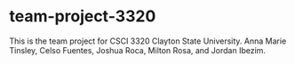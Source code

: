 # team-project-3320


This is the team project for CSCI 3320 Clayton State University.
Anna Marie Tinsley, Celso Fuentes, Joshua Roca, Milton Rosa, and Jordan Ibezim.
